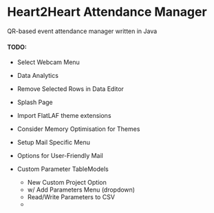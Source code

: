 # Heart2Heart Attendance Manager
 QR-based event attendance manager written in Java


#### TODO:
- Select Webcam Menu
- Data Analytics
- Remove Selected Rows in Data Editor

- Splash Page

- Import FlatLAF theme extensions
- Consider Memory Optimisation for Themes

- Setup Mail Specific Menu
- Options for User-Friendly Mail

- Custom Parameter TableModels
   - New Custom Project Option
    - w/ Add Parameters Menu (dropdown)
   - Read/Write Parameters to CSV
   -   
